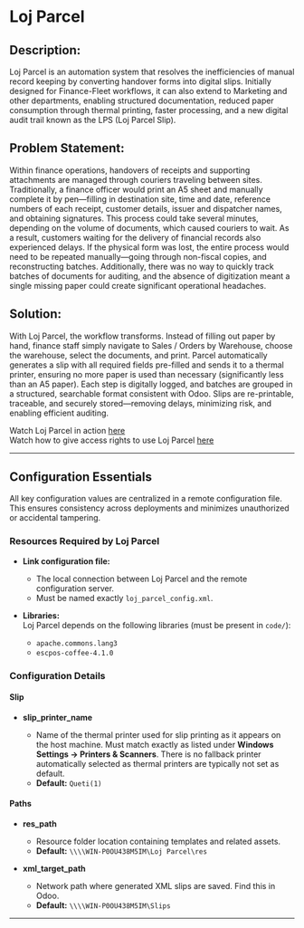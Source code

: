 # Loj Parcel

## Description:

Loj Parcel is an automation system that resolves the inefficiencies of manual record keeping by converting handover forms into digital slips. Initially designed for Finance-Fleet workflows, it can also extend to Marketing and other departments, enabling structured documentation, reduced paper consumption through thermal printing, faster processing, and a new digital audit trail known as the LPS (Loj Parcel Slip).

## Problem Statement:

Within finance operations, handovers of receipts and supporting attachments are managed through couriers traveling between sites. Traditionally, a finance officer would print an A5 sheet and manually complete it by pen—filling in destination site, time and date, reference numbers of each receipt, customer details, issuer and dispatcher names, and obtaining signatures. This process could take several minutes, depending on the volume of documents, which caused couriers to wait. As a result, customers waiting for the delivery of financial records also experienced delays. If the physical form was lost, the entire process would need to be repeated manually—going through non-fiscal copies, and reconstructing batches. Additionally, there was no way to quickly track batches of documents for auditing, and the absence of digitization meant a single missing paper could create significant operational headaches.

## Solution:

With Loj Parcel, the workflow transforms. Instead of filling out paper by hand, finance staff simply navigate to Sales / Orders by Warehouse, choose the warehouse, select the documents, and print. Parcel automatically generates a slip with all required fields pre-filled and sends it to a thermal printer, ensuring no more paper is used than necessary (significantly less than an A5 paper). Each step is digitally logged, and batches are grouped in a structured, searchable format consistent with Odoo. Slips are re-printable, traceable, and securely stored—removing delays, minimizing risk, and enabling efficient auditing.

Watch Loj Parcel in action [here](https://youtu.be/EOdn9vTJO7A)  
Watch how to give access rights to use Loj Parcel [here](https://youtu.be/iSmlkO_qKys)

---

## Configuration Essentials

All key configuration values are centralized in a remote configuration file. This ensures consistency across deployments and minimizes unauthorized or accidental tampering.

### Resources Required by Loj Parcel

- **Link configuration file:**

  - The local connection between Loj Parcel and the remote configuration server.
  - Must be named exactly `loj_parcel_config.xml`.

- **Libraries:**  
  Loj Parcel depends on the following libraries (must be present in `code/`):

  - `apache.commons.lang3`
  - `escpos-coffee-4.1.0`

### Configuration Details

#### Slip

- **slip_printer_name**

  - Name of the thermal printer used for slip printing as it appears on the host machine. Must match exactly as listed under **Windows Settings → Printers & Scanners**. There is no fallback printer automatically selected as thermal printers are typically not set as default.
  - **Default:** `Queti(1)`

#### Paths

- **res_path**

  - Resource folder location containing templates and related assets.
  - **Default:** `\\\\WIN-P0OU438M5IM\Loj Parcel\res`

- **xml_target_path**

  - Network path where generated XML slips are saved. Find this in Odoo.
  - **Default:** `\\\\WIN-P0OU438M5IM\Slips`

---
